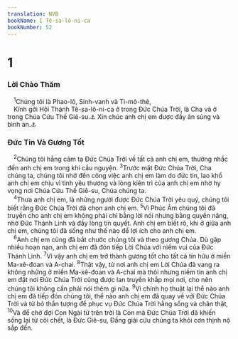 ```yaml
---
translation: NVB
bookName: I Tê-sa-lô-ni-ca 
bookNumber: 52
---
```


<div class="title"><h1>1</h1><h3>Lời Chào Thăm </h3></div>
<span class="verse 1te_1_1"> <sup>1</sup>Chúng tôi là Phao-lô, Sinh-vanh và Ti-mô-thê, <br/> Kính gởi Hội Thánh Tê-sa-lô-ni-ca ở trong Đức Chúa Trời, là Cha và ở trong Chúa Cứu Thế Giê-su.<a data-toggle="tooltip" data-placement="bottom" title="Nt: ‘Xristos’, Đấng được xức dầu">⚓</a> Xin chúc anh chị em được đầy ân sủng và bình an.<a data-toggle="tooltip" data-placement="bottom" title="Một số bản khác: Nguyện xin ân phúc và bình an ở cùng anh chị em">⚓</a><br/></span>
<div class="title"><h3>Đức Tin Và Gương Tốt </h3></div>
<span class="verse 1te_1_2"> <sup>2</sup>Chúng tôi hằng cảm tạ Đức Chúa Trời về tất cả anh chị em, thường nhắc đến anh chị em trong khi cầu nguyện. </span>
<span class="verse 1te_1_3"><sup>3</sup>Trước mặt Đức Chúa Trời, Cha chúng ta, chúng tôi nhớ đến công việc anh chị em làm do đức tin, lao khổ anh chị em chịu vì tình yêu thương và lòng kiên trì của anh chị em nhờ hy vọng nơi Chúa Cứu Thế Giê-su, Chúa chúng ta. <br/></span>
<span class="verse 1te_1_4"> <sup>4</sup>Thưa anh chị em, là những người được Đức Chúa Trời yêu quý, chúng tôi biết rằng Đức Chúa Trời đã chọn anh chị em. </span>
<span class="verse 1te_1_5"><sup>5</sup>Vì Phúc Âm chúng tôi đã truyền cho anh chị em không phải chỉ bằng lời nói nhưng bằng quyền năng, nhờ Đức Thánh Linh và đầy lòng tin quyết. Anh chị em biết rõ, khi ở giữa anh chị em, chúng tôi đã sống như thế nào để lợi ích cho anh chị em. <br/></span>
<span class="verse 1te_1_6"> <sup>6</sup>Anh chị em cũng đã bắt chước chúng tôi và theo gương Chúa. Dù gặp nhiều hoạn nạn, anh chị em đã đón tiếp Lời Chúa với niềm vui của Đức Thánh Linh. </span>
<span class="verse 1te_1_7"><sup>7</sup>Vì vậy anh chị em trở thành gương tốt cho tất cả tín hữu ở miền Ma-xê-đoan và A-chai. </span>
<span class="verse 1te_1_8"><sup>8</sup>Thật vậy, từ nơi anh chị em Lời Chúa đã vang ra không những ở miền Ma-xê-đoan và A-chai mà thôi nhưng niềm tin anh chị em đặt nơi Đức Chúa Trời cũng được lan truyền khắp mọi nơi, cho nên chúng tôi không cần phải nói thêm gì nữa. </span>
<span class="verse 1te_1_9"><sup>9</sup>Vì chính họ thuật lại thể nào anh chị em đã tiếp đón chúng tôi, thể nào anh chị em đã quay về với Đức Chúa Trời và từ bỏ thần tượng để phục vụ Đức Chúa Trời hằng sống và chân thật, </span>
<span class="verse 1te_1_10"><sup>10</sup>Và để chờ đợi Con Ngài từ trên trời là Con mà Đức Chúa Trời đã khiến sống lại từ cõi chết, là Đức Giê-su, Đấng giải cứu chúng ta khỏi cơn thịnh nộ sắp đến. <br/></span>
